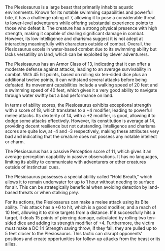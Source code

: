 The Plesiosaurus is a large beast that primarily inhabits aquatic environments. Known for its notable swimming capabilities and powerful bite, it has a challenge rating of 7, allowing it to pose a considerable threat to lower-level adventurers while offering substantial experience points to those who defeat it. The creature has a strong physical presence with high strength, making it capable of dealing significant damage in combat. However, its low intelligence and charisma suggest it is not adept at interacting meaningfully with characters outside of combat. Overall, the Plesiosaurus excels in water-based combat due to its swimming ability but lacks versatility on land, which can be exploited by clever adventurers.

The Plesiosaurus has an Armor Class of 13, indicating that it can offer a moderate defense against attacks, leading to an average survivability in combat. With 45 hit points, based on rolling six ten-sided dice plus an additional twelve points, it can withstand several attacks before being defeated. Its movement capabilities include a walking speed of 20 feet and a swimming speed of 40 feet, which gives it a very good ability to navigate through water swiftly but a bad performance on land.

In terms of ability scores, the Plesiosaurus exhibits exceptional strength with a score of 18, which translates to a +4 modifier, leading to powerful melee attacks. Its dexterity of 14, with a +2 modifier, is good, allowing it to dodge some attacks effectively. However, its constitution is average at 14, providing decent resilience but not outstanding. Intelligence and charisma scores are quite low, at -4 and -3 respectively, making these attributes very bad and indicating that the creature does not possess any notable intellect or charm.

The Plesiosaurus has a passive Perception score of 11, which gives it an average perception capability in passive observations. It has no languages, limiting its ability to communicate with adventurers or other creatures outside of instinctual cues.

The Plesiosaurus possesses a special ability called "Hold Breath," which allows it to remain underwater for up to 1 hour without needing to surface for air. This can be strategically beneficial when avoiding detection by land-based threats or when stalking prey.

For its actions, the Plesiosaurus can make a melee attack using its Bite ability. This attack has a +6 to hit, which is a good modifier, and a reach of 10 feet, allowing it to strike targets from a distance. If it successfully hits a target, it deals 15 points of piercing damage, calculated by rolling two ten-sided dice and adding its strength modifier of +4. Furthermore, the victim must make a DC 14 Strength saving throw; if they fail, they are pulled up to 5 feet closer to the Plesiosaurus. This tactic can disrupt opponents' positions and create opportunities for follow-up attacks from the beast or its allies.